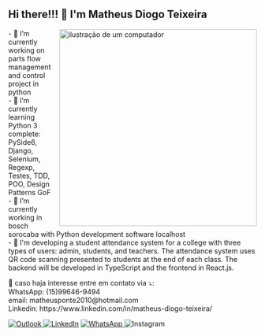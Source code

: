 ## Hi there!!! 👋 I'm Matheus Diogo Teixeira
<img src="https://raw.githubusercontent.com/MicaelliMedeiros/micaellimedeiros/master/image/computer-illustration.png" alt="ilustração de um computador" min-width="400px" max-width="400px" width="400px" align="right">

<p align="left"> 
  - 🔭 I’m currently working on parts flow management and control project in python <br>
  - 🌱 I’m currently learning Python 3 complete: PySide6, Django, Selenium, Regexp, Testes, TDD, POO, Design Patterns GoF<br>
  - 💼 I’m currently working in bosch sorocaba with Python development software localhost<br>
  - 🌱 I'm developing a student attendance system for a college with three types of users: admin, students, and teachers. The attendance system uses QR code scanning presented to students at the end of each class. The backend will be developed in TypeScript and the frontend in React.js.<br>
</p>

<p align="left">
  💌 caso haja interesse entre em contato via ⤵️:<br>
  WhatsApp: (15)99646-9494<br>
  email: matheusponte2010@hotmail.com<br>
  Linkedin: https://www.linkedin.com/in/matheus-diogo-teixeira/
</p>

<p align="left">
  <a href="#" title="Gmail">
 <a href="mailto:matheusponte2010@hotmail.com">
  <img src="https://img.shields.io/badge/-Outlook-0072C6?style=flat-square&labelColor=0072C6&logo=microsoft-outlook&logoColor=white" alt="Outlook"/>
</a>

  <a href="#" title="LinkedIn">
  <img src="https://img.shields.io/badge/-Linkedin-0e76a8?style=flat-square&logo=Linkedin&logoColor=white&link=https://www.linkedin.com/in/matheus-diogo-teixeira/" alt="LinkedIn"/></a>
<a href="https://wa.me/5515996469494?text=entre%20em%20contato%20comigo" title="WhatsApp">
  <img src="https://img.shields.io/badge/-WhatsApp-25d366?style=flat-square&labelColor=25d366&logo=whatsapp&logoColor=white" alt="WhatsApp"/>
</a>
  <img src="https://img.shields.io/badge/-Instagram-DF0174?style=flat-square&labelColor=DF0174&logo=instagram&logoColor=white&link=https://www.instagram.com/math_diogo/" alt="Instagram"/></a>
</p>
<!--
**Mathdiogo/Mathdiogo** is a ✨ _special_ ✨ repository because its `README.md` (this file) appears on your GitHub profile.

Here are some ideas to get you started:

- 🔭 I’m currently working on parts flow management and control project in python
- 🌱 I’m currently learning Python 3 complete: PySide6, Django, Selenium, Regexp, Testes, TDD, POO, Design Patterns GoF
- 📫 How to reach me: (https://www.linkedin.com/in/matheus-diogo-teixeira/)
-->
[![iuricode](https://github-readme-stats.vercel.app/api/top-langs/?username=Mathdiogo&hide=html&layout=compact&theme=dark)](https://github.com/anuraghazra/github-readme-stats)
